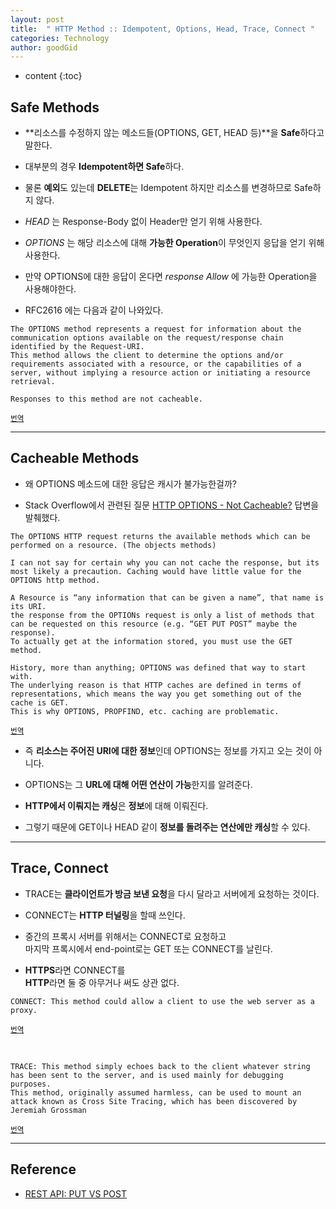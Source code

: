 ```yaml
---
layout: post
title:  " HTTP Method :: Idempotent, Options, Head, Trace, Connect "
categories: Technology
author: goodGid
---
```

* content
{:toc}

## Safe Methods

* **리소스를 수정하지 않는 메소드들(OPTIONS, GET, HEAD 등)**을 **Safe**하다고 말한다. 

* 대부분의 경우 **Idempotent하면 Safe**하다. 

* 물론 **예외**도 있는데 **DELETE**는 Idempotent 하지만 리소스를 변경하므로 Safe하지 않다. 

* *HEAD* 는 Response-Body 없이 Header만 얻기 위해 사용한다.

* *OPTIONS* 는 해당 리소스에 대해 **가능한 Operation**이 무엇인지 응답을 얻기 위해 사용한다.

* 만약 OPTIONS에 대한 응답이 온다면 *response Allow* 에 가능한 Operation을 사용해야한다.













* RFC2616 에는 다음과 같이 나와있다.

```
The OPTIONS method represents a request for information about the communication options available on the request/response chain identified by the Request-URI. 
This method allows the client to determine the options and/or requirements associated with a resource, or the capabilities of a server, without implying a resource action or initiating a resource retrieval. 

Responses to this method are not cacheable.
```

<small>[번역](https://translate.google.co.kr/?hl=ko&#en/ko/The%20OPTIONS%20method%20represents%20a%20request%20for%20information%20about%20the%20communication%20options%20available%20on%20the%20request%2Fresponse%20chain%20identified%20by%20the%20Request-URI.%20%0AThis%20method%20allows%20the%20client%20to%20determine%20the%20options%20and%2For%20requirements%20associated%20with%20a%20resource%2C%20or%20the%20capabilities%20of%20a%20server%2C%20without%20implying%20a%20resource%20action%20or%20initiating%20a%20resource%20retrieval.%20%0A%0A%0AResponses%20to%20this%20method%20are%20not%20cacheable.) </small>


---

## Cacheable Methods

* 왜 OPTIONS 메소드에 대한 응답은 캐시가 불가능한걸까? 

* Stack Overflow에서 관련된 질문 [HTTP OPTIONS - Not Cacheable?](https://stackoverflow.com/questions/13073313/http-options-not-cacheable) 답변을 발췌했다.


```
The OPTIONS HTTP request returns the available methods which can be performed on a resource. (The objects methods)

I can not say for certain why you can not cache the response, but its most likely a precaution. Caching would have little value for the OPTIONS http method.

A Resource is “any information that can be given a name”, that name is its URI. 
the response from the OPTIONs request is only a list of methods that can be requested on this resource (e.g. “GET PUT POST” maybe the response). 
To actually get at the information stored, you must use the GET method.

History, more than anything; OPTIONS was defined that way to start with. 
The underlying reason is that HTTP caches are defined in terms of representations, which means the way you get something out of the cache is GET. 
This is why OPTIONS, PROPFIND, etc. caching are problematic.
```

<small>[번역](https://translate.google.co.kr/?hl=ko&#en/ko/The%20OPTIONS%20HTTP%20request%20returns%20the%20available%20methods%20which%20can%20be%20performed%20on%20a%20resource.%20(The%20objects%20methods)%0A%0AI%20can%20not%20say%20for%20certain%20why%20you%20can%20not%20cache%20the%20response%2C%20but%20its%20most%20likely%20a%20precaution.%20Caching%20would%20have%20little%20value%20for%20the%20OPTIONS%20http%20method.%0A%0AA%20Resource%20is%20%E2%80%9Cany%20information%20that%20can%20be%20given%20a%20name%E2%80%9D%2C%20that%20name%20is%20its%20URI.%20the%20response%20from%20the%20OPTIONs%20request%20is%20only%20a%20list%20of%20methods%20that%20can%20be%20requested%20on%20this%20resource%20(e.g.%20%E2%80%9CGET%20PUT%20POST%E2%80%9D%20maybe%20the%20response).%20To%20actually%20get%20at%20the%20information%20stored%2C%20you%20must%20use%20the%20GET%20method.%0A%0AHistory%2C%20more%20than%20anything%3B%20OPTIONS%20was%20defined%20that%20way%20to%20start%20with.%20The%20underlying%20reason%20is%20that%20HTTP%20caches%20are%20defined%20in%20terms%20of%20representations%2C%20which%20means%20the%20way%20you%20get%20something%20out%20of%20the%20cache%20is%20GET.%20This%20is%20why%20OPTIONS%2C%20PROPFIND%2C%20etc.%20caching%20are%20problematic.) </small>

* 즉 **리소스는 주어진 URI에 대한 정보**인데 OPTIONS는 정보를 가지고 오는 것이 아니다.

* OPTIONS는 그 **URL에 대해 어떤 연산이 가능**한지를 알려준다.

* **HTTP에서 이뤄지는 캐싱**은 **정보**에 대해 이뤄진다.

* 그렇기 때문에 GET이나 HEAD 같이 **정보를 돌려주는 연산에만 캐싱**할 수 있다.




---

## Trace, Connect

* TRACE는 **클라이언트가 방금 보낸 요청**을 다시 달라고 서버에게 요청하는 것이다.

* CONNECT는 **HTTP 터널링**을 할때 쓰인다. 

* 중간의 프록시 서버를 위해서는 CONNECT로 요청하고 <br> 마지막 프록시에서 end-point로는 GET 또는 CONNECT를 날린다. 

* **HTTPS**라면 CONNECT를 <br> **HTTP**라면 둘 중 아무거나 써도 상관 없다.

```
CONNECT: This method could allow a client to use the web server as a proxy.
```

<small>[번역](https://translate.google.co.kr/?hl=ko&#en/ko/CONNECT%3A%20This%20method%20could%20allow%20a%20client%20to%20use%20the%20web%20server%20as%20a%20proxy.) </small>


<br> 

```
TRACE: This method simply echoes back to the client whatever string has been sent to the server, and is used mainly for debugging purposes. 
This method, originally assumed harmless, can be used to mount an attack known as Cross Site Tracing, which has been discovered by Jeremiah Grossman 
```

<small>[번역](https://translate.google.co.kr/?hl=ko&#en/ko/TRACE%3A%20This%20method%20simply%20echoes%20back%20to%20the%20client%20whatever%20string%20has%20been%20sent%20to%20the%20server%2C%20and%20is%20used%20mainly%20for%20debugging%20purposes.%20This%20method%2C%20originally%20assumed%20harmless%2C%20can%20be%20used%20to%20mount%20an%20attack%20known%20as%20Cross%20Site%20Tracing%2C%20which%20has%20been%20discovered%20by%20Jeremiah%20Grossman) </small>





---

## Reference

* [REST API: PUT VS POST](https://1ambda.github.io/javascripts/rest-api-put-vs-post/)
